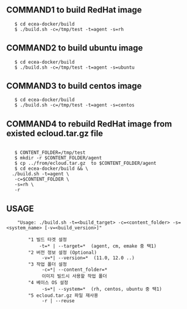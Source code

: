 ## COMMAND1 to build RedHat image

```console
   $ cd ecea-docker/build
   $ ./build.sh -c=/tmp/test -t=agent -s=rh
```

## COMMAND2 to build ubuntu image
```console
   $ cd ecea-docker/build
   $ ./build.sh -c=/tmp/test -t=agent -s=ubuntu
```

## COMMAND3 to build centos image

```console
   $ cd ecea-docker/build
   $ ./build.sh -c=/tmp/test -t=agent -s=centos
```

## COMMAND4 to rebuild RedHat image from existed ecloud.tar.gz file 

```console 

   $ CONTENT_FOLDER=/tmp/test
   $ mkdir -r $CONTENT_FOLDER/agent
   $ cp ../from/ecloud.tar.gz  to $CONTENT_FOLDER/agent 
   $ cd ecea-docker/build && \
  ./build.sh -t=agent \
   -c=$CONTENT_FOLDER \
   -s=rh \
   -r 
```

## USAGE

```
    "Usage: ./build.sh -t=<build_target> -c=<content_folder> -s=<system_name> [-v=<build_version>]"
    
        "1 빌드 타겟 설정 
            -t=* | --target=*  (agent, cm, emake 중 택1)
        "2 버전 정보 설정 (Optional)
             -v=*| --version=*  (11.0, 12.0 ..)
        "3 작업 폴더 설정 
             -c=*| --content_folder=*  
             이미지 빌드시 사용할 작업 폴더 
        "4 베이스 OS 설정
             -s=*| --system=*  (rh, centos, ubuntu 중 택1)
        "5 ecloud.tar.gz 파일 재사용
             -r | --reuse 
```
